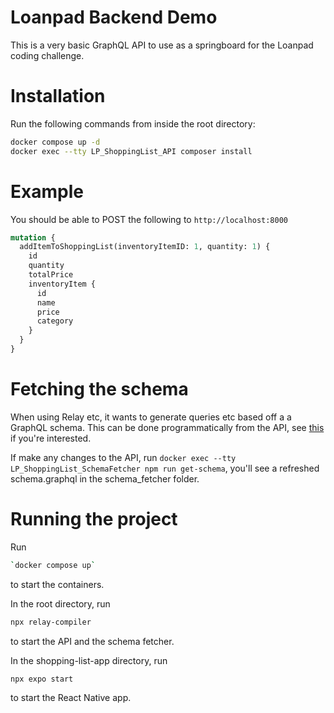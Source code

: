 # Loanpad Backend Demo

This is a very basic GraphQL API to use as a springboard for the Loanpad coding challenge.

# Installation

Run the following commands from inside the root directory:

```bash
docker compose up -d
docker exec --tty LP_ShoppingList_API composer install
```

# Example

You should be able to POST the following to `http://localhost:8000`

```graphql
mutation {
  addItemToShoppingList(inventoryItemID: 1, quantity: 1) {
    id
    quantity
    totalPrice
    inventoryItem {
      id
      name
      price
      category
    }
  }
}
```

# Fetching the schema

When using Relay etc, it wants to generate queries etc based off a a GraphQL schema. This can be done programmatically from the API, see [this](https://graphql.org/learn/introspection/) if you're interested.

If make any changes to the API, run `docker exec --tty LP_ShoppingList_SchemaFetcher npm run get-schema`, you'll see a refreshed schema.graphql in the schema_fetcher folder.

# Running the project

Run

```bash
`docker compose up`
```

to start the containers.

In the root directory, run

```bash
npx relay-compiler
```

to start the API and the schema fetcher.

In the shopping-list-app directory, run

```bash
npx expo start
```

to start the React Native app.
